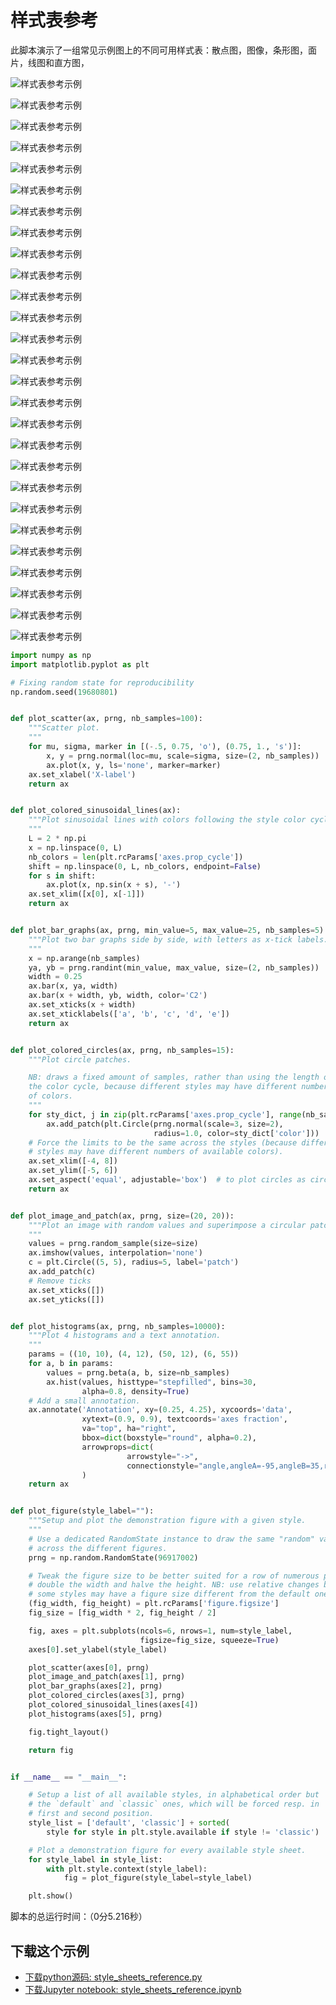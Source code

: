 # 样式表参考

此脚本演示了一组常见示例图上的不同可用样式表：散点图，图像，条形图，面片，线图和直方图，

![样式表参考示例](https://matplotlib.org/_images/sphx_glr_style_sheets_reference_001.png)

![样式表参考示例](https://matplotlib.org/_images/sphx_glr_style_sheets_reference_002.png)

![样式表参考示例](https://matplotlib.org/_images/sphx_glr_style_sheets_reference_003.png)

![样式表参考示例](https://matplotlib.org/_images/sphx_glr_style_sheets_reference_004.png)

![样式表参考示例](https://matplotlib.org/_images/sphx_glr_style_sheets_reference_005.png)

![样式表参考示例](https://matplotlib.org/_images/sphx_glr_style_sheets_reference_006.png)

![样式表参考示例](https://matplotlib.org/_images/sphx_glr_style_sheets_reference_007.png)

![样式表参考示例](https://matplotlib.org/_images/sphx_glr_style_sheets_reference_008.png)

![样式表参考示例](https://matplotlib.org/_images/sphx_glr_style_sheets_reference_009.png)

![样式表参考示例](https://matplotlib.org/_images/sphx_glr_style_sheets_reference_010.png)

![样式表参考示例](https://matplotlib.org/_images/sphx_glr_style_sheets_reference_011.png)

![样式表参考示例](https://matplotlib.org/_images/sphx_glr_style_sheets_reference_012.png)

![样式表参考示例](https://matplotlib.org/_images/sphx_glr_style_sheets_reference_013.png)

![样式表参考示例](https://matplotlib.org/_images/sphx_glr_style_sheets_reference_014.png)

![样式表参考示例](https://matplotlib.org/_images/sphx_glr_style_sheets_reference_015.png)

![样式表参考示例](https://matplotlib.org/_images/sphx_glr_style_sheets_reference_016.png)

![样式表参考示例](https://matplotlib.org/_images/sphx_glr_style_sheets_reference_017.png)

![样式表参考示例](https://matplotlib.org/_images/sphx_glr_style_sheets_reference_018.png)

![样式表参考示例](https://matplotlib.org/_images/sphx_glr_style_sheets_reference_019.png)

![样式表参考示例](https://matplotlib.org/_images/sphx_glr_style_sheets_reference_020.png)

![样式表参考示例](https://matplotlib.org/_images/sphx_glr_style_sheets_reference_021.png)

![样式表参考示例](https://matplotlib.org/_images/sphx_glr_style_sheets_reference_022.png)

![样式表参考示例](https://matplotlib.org/_images/sphx_glr_style_sheets_reference_023.png)

![样式表参考示例](https://matplotlib.org/_images/sphx_glr_style_sheets_reference_024.png)

![样式表参考示例](https://matplotlib.org/_images/sphx_glr_style_sheets_reference_025.png)

![样式表参考示例](https://matplotlib.org/_images/sphx_glr_style_sheets_reference_026.png)

![样式表参考示例](https://matplotlib.org/_images/sphx_glr_style_sheets_reference_027.png)

```python
import numpy as np
import matplotlib.pyplot as plt

# Fixing random state for reproducibility
np.random.seed(19680801)


def plot_scatter(ax, prng, nb_samples=100):
    """Scatter plot.
    """
    for mu, sigma, marker in [(-.5, 0.75, 'o'), (0.75, 1., 's')]:
        x, y = prng.normal(loc=mu, scale=sigma, size=(2, nb_samples))
        ax.plot(x, y, ls='none', marker=marker)
    ax.set_xlabel('X-label')
    return ax


def plot_colored_sinusoidal_lines(ax):
    """Plot sinusoidal lines with colors following the style color cycle.
    """
    L = 2 * np.pi
    x = np.linspace(0, L)
    nb_colors = len(plt.rcParams['axes.prop_cycle'])
    shift = np.linspace(0, L, nb_colors, endpoint=False)
    for s in shift:
        ax.plot(x, np.sin(x + s), '-')
    ax.set_xlim([x[0], x[-1]])
    return ax


def plot_bar_graphs(ax, prng, min_value=5, max_value=25, nb_samples=5):
    """Plot two bar graphs side by side, with letters as x-tick labels.
    """
    x = np.arange(nb_samples)
    ya, yb = prng.randint(min_value, max_value, size=(2, nb_samples))
    width = 0.25
    ax.bar(x, ya, width)
    ax.bar(x + width, yb, width, color='C2')
    ax.set_xticks(x + width)
    ax.set_xticklabels(['a', 'b', 'c', 'd', 'e'])
    return ax


def plot_colored_circles(ax, prng, nb_samples=15):
    """Plot circle patches.

    NB: draws a fixed amount of samples, rather than using the length of
    the color cycle, because different styles may have different numbers
    of colors.
    """
    for sty_dict, j in zip(plt.rcParams['axes.prop_cycle'], range(nb_samples)):
        ax.add_patch(plt.Circle(prng.normal(scale=3, size=2),
                                radius=1.0, color=sty_dict['color']))
    # Force the limits to be the same across the styles (because different
    # styles may have different numbers of available colors).
    ax.set_xlim([-4, 8])
    ax.set_ylim([-5, 6])
    ax.set_aspect('equal', adjustable='box')  # to plot circles as circles
    return ax


def plot_image_and_patch(ax, prng, size=(20, 20)):
    """Plot an image with random values and superimpose a circular patch.
    """
    values = prng.random_sample(size=size)
    ax.imshow(values, interpolation='none')
    c = plt.Circle((5, 5), radius=5, label='patch')
    ax.add_patch(c)
    # Remove ticks
    ax.set_xticks([])
    ax.set_yticks([])


def plot_histograms(ax, prng, nb_samples=10000):
    """Plot 4 histograms and a text annotation.
    """
    params = ((10, 10), (4, 12), (50, 12), (6, 55))
    for a, b in params:
        values = prng.beta(a, b, size=nb_samples)
        ax.hist(values, histtype="stepfilled", bins=30,
                alpha=0.8, density=True)
    # Add a small annotation.
    ax.annotate('Annotation', xy=(0.25, 4.25), xycoords='data',
                xytext=(0.9, 0.9), textcoords='axes fraction',
                va="top", ha="right",
                bbox=dict(boxstyle="round", alpha=0.2),
                arrowprops=dict(
                          arrowstyle="->",
                          connectionstyle="angle,angleA=-95,angleB=35,rad=10"),
                )
    return ax


def plot_figure(style_label=""):
    """Setup and plot the demonstration figure with a given style.
    """
    # Use a dedicated RandomState instance to draw the same "random" values
    # across the different figures.
    prng = np.random.RandomState(96917002)

    # Tweak the figure size to be better suited for a row of numerous plots:
    # double the width and halve the height. NB: use relative changes because
    # some styles may have a figure size different from the default one.
    (fig_width, fig_height) = plt.rcParams['figure.figsize']
    fig_size = [fig_width * 2, fig_height / 2]

    fig, axes = plt.subplots(ncols=6, nrows=1, num=style_label,
                             figsize=fig_size, squeeze=True)
    axes[0].set_ylabel(style_label)

    plot_scatter(axes[0], prng)
    plot_image_and_patch(axes[1], prng)
    plot_bar_graphs(axes[2], prng)
    plot_colored_circles(axes[3], prng)
    plot_colored_sinusoidal_lines(axes[4])
    plot_histograms(axes[5], prng)

    fig.tight_layout()

    return fig


if __name__ == "__main__":

    # Setup a list of all available styles, in alphabetical order but
    # the `default` and `classic` ones, which will be forced resp. in
    # first and second position.
    style_list = ['default', 'classic'] + sorted(
        style for style in plt.style.available if style != 'classic')

    # Plot a demonstration figure for every available style sheet.
    for style_label in style_list:
        with plt.style.context(style_label):
            fig = plot_figure(style_label=style_label)

    plt.show()
```

脚本的总运行时间：（0分5.216秒）

## 下载这个示例
            
- [下载python源码: style_sheets_reference.py](https://matplotlib.org/_downloads/style_sheets_reference.py)
- [下载Jupyter notebook: style_sheets_reference.ipynb](https://matplotlib.org/_downloads/style_sheets_reference.ipynb)